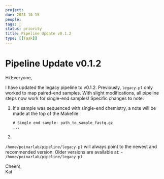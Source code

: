```yaml
---
project:
due: 2021-10-15
people:
tags: 🧨
status: priority
title: Pipeline Update v0.1.2
type: [[Task]]
---
```


# Pipeline Update v0.1.2

Hi Everyone,  
  
I have updated the legacy pipeline to v0.1.2. Previously, ```legacy.pl``` only worked to map paired-end samples. With slight modifications, all pipeline steps now work for single-end samples! Specific changes to note:


1. If a sample was sequenced with single-end chemistry, a note will be made at the top of the Makefile:
	```text
	# Single end sample: path_to_sample_fastq.gz
	...
	```
2. 



  
`/home/poinarlab/pipeline/legacy.pl` will always point to the newest and recommended version. Older versions are available at:
	- `/home/poinarlab/pipeline/legacy.pl`
  
Cheers,  
Kat